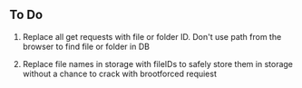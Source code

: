 ## To Do

1. Replace all get requests with file or folder ID. Don't use path
   from the browser to find file or folder in DB

2. Replace file names in storage with fileIDs to safely store them
   in storage without a chance to crack with brootforced requiest
